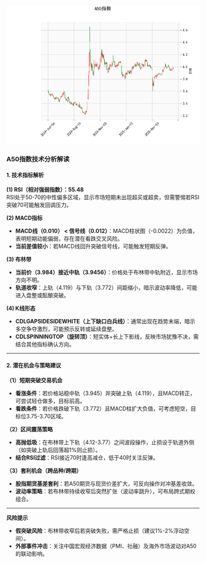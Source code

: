 ![图](SH300.png)



### A50指数技术分析解读

#### 1. 技术指标解析
**(1) RSI（相对强弱指数）：55.48**  
RSI处于50-70的中性偏多区域，显示市场短期未出现超买或超卖，但需警惕若RSI突破70可能触发回调压力。

**(2) MACD指标**  
- **MACD线（0.010） < 信号线（0.012）**：MACD柱状图（-0.0022）为负值，表明短期动能偏弱，存在潜在看跌交叉风险。  
- **当前差值较小**：若MACD线回升突破信号线，可能触发短期反弹。

**(3) 布林带**  
- **当前价（3.984）接近中轨（3.9456）**：价格处于布林带中轨附近，显示市场方向不明。  
- **轨道收窄**：上轨（4.119）与下轨（3.772）间距缩小，暗示波动率降低，可能进入盘整或酝酿突破。

**(4) K线形态**  
- **CDLGAPSIDESIDEWHITE（上下缺口白兵线）**：通常出现在趋势末端，暗示多空争夺激烈，可能预示反转或延续盘整。  
- **CDLSPINNINGTOP（旋转顶）**：短实体+长上下影线，反映市场犹豫不决，需结合其他指标确认方向。

---

#### 2. 潜在机会与策略建议

**（1）短期突破交易机会**  
- **看涨条件**：若价格站稳中轨（3.945）并突破上轨（4.119），且MACD转正，可尝试轻仓做多，目标前高。  
- **看跌条件**：若价格跌破下轨（3.772）且MACD柱扩大负值，可考虑短空，目标位3.75-3.70区域。

**（2）区间震荡策略**  
- **高抛低吸**：在布林带上下轨（4.12-3.77）之间波段操作，止损设于轨道外侧（如突破上轨后回落超1%则止损）。  
- **结合RSI过滤**：RSI接近70时逢高减仓，低于40时关注反弹。

**（3）套利机会（跨品种/跨期）**  
- **股指期货基差套利**：若A50期货与现货价差扩大，可反向操作对冲基差收敛。  
- **波动率策略**：若布林带持续收窄后突然扩张（波动率跳升），可布局跨式期权组合。

---

**风险提示**  
- **假突破风险**：布林带收窄后若突破失败，需严格止损（建议1%-2%浮动空间）。  
- **外部事件冲击**：关注中国宏观经济数据（PMI、社融）及海外市场波动对A50的联动影响。
